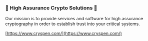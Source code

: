 ### 🔐 High Assurance Crypto Solutions 🤝

Our mission is to provide services and software for high assurance cryptography in order to establish trust into your critical systems.

[https://www.cryspen.com/](https://www.cryspen.com/)
